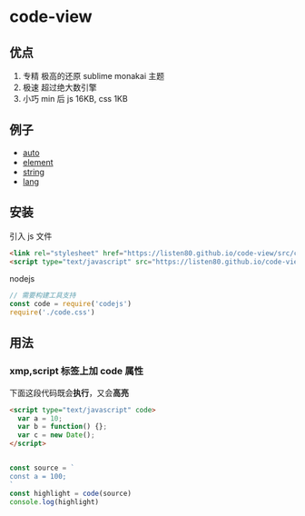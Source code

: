 # code-view

## 优点

1. 专精 极高的还原 sublime monakai 主题
2. 极速 超过绝大数引擎
3. 小巧 min 后 js 16KB, css 1KB

## 例子

- [auto](https://listen80.github.io/code-view/examples/auto.html)
- [element](https://listen80.github.io/code-view/examples/element.html)
- [string](https://listen80.github.io/code-view/examples/string.html)
- [lang](https://listen80.github.io/code-view/examples/lang.html)

## 安装

引入 js 文件

```html
<link rel="stylesheet" href="https://listen80.github.io/code-view/src/code.css" />
<script type="text/javascript" src="https://listen80.github.io/code-view/dist/code.min.js"></script>
```

nodejs
```js
// 需要构建工具支持
const code = require('codejs')
require('./code.css')

```

## 用法

### xmp,script 标签上加 code 属性

下面这段代码既会**执行**，又会**高亮**

```html
<script type="text/javascript" code>
  var a = 10;
  var b = function() {};
  var c = new Date();
</script>
```
```js

```
```js
const source = `
const a = 100;
`
const highlight = code(source)
console.log(highlight)
```